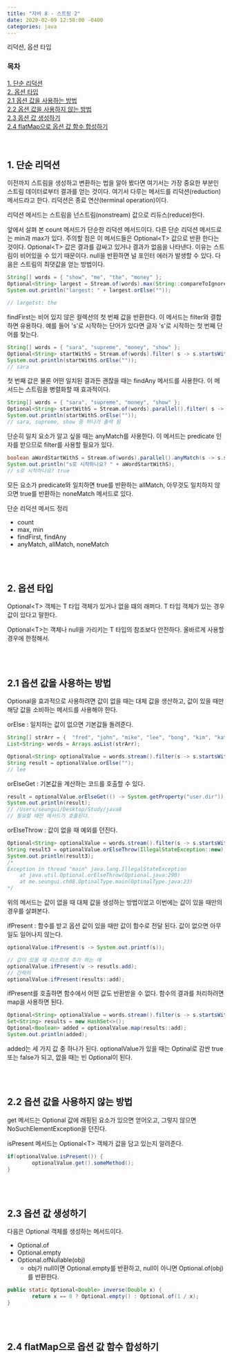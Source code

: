 ```yaml
---
title: "자바 8 - 스트림 2"
date: 2020-02-09 12:58:00 -0400
categories: java
---
```


리덕션, 옵션 타입

### 목차
[1. 단순 리덕션](#1-단순-리덕션)<br>
[2. 옵션 타입](#2-옵션-타입)<br>
[2.1 옵션 값을 사용하는 방법](#21-옵션-값을-사용하는-방법)<br>
[2.2 옵션 값을 사용하지 않는 방법](#22-옵션-값을-사용하지-않는-방법)<br>
[2.3 옵션 값 생성하기](#23-옵션-값-생성하기)<br>
[2.4 flatMap으로 옵션 값 함수 합성하기](#24-flatmap으로-옵션-값-함수-합성하기)<br>
<br><br>


## 1. 단순 리덕션

이전까지 스트림을 생성하고 변환하는 법을 알아 봤다면 여기서는 가장 중요한 부분인 스트림 데이터로부터 결과를 얻는 것이다. 여기서 다루는 메서드를 리덕션(reduction) 메서드라고 한다. 리덕션은 종료 연산(terminal operation)이다. 

리덕션 메서드는 스트림을 넌스트림(nonstream) 값으로 리듀스(reduce)한다.

앞에서 살펴 본 count 메서드가 단순한 리덕션 메서드이다. 다른 단순 리덕션 메서드로는 min과 max가 있다. 주의할 점은 이 메서드들은 Optional&lt;T&gt; 값으로 반환 한다는 것이다. Optional&lt;T&gt; 값은 결과를 감싸고 있거나 결과가 없음을 나타낸다. 이유는 스트림이 비어있을 수 있기 때문이다. null을 반환하면 널 포인터 에러가 발생할 수 있다. 다음은 스트림의 최댓값을 얻는 방법이다.

```java
String[] words = { "show", "me", "the", "money" };
Optional<String> largest = Stream.of(words).max(String::compareToIgnoreCase);
System.out.println("largest: " + largest.orElse(""));

// largetst: the
```

findFirst는 비어 있지 않은 컬렉션의 첫 번째 값을 반환한다. 이 메서드는 filter와 결합하면 유용하다. 예를 들어 's'로 시작하는 단어가 있다면 글자 's'로 시작하는 첫 번째 단어를 찾는다.

```java
String[] words = { "sara", "supreme", "money", "show" };
Optional<String> startWithS = Stream.of(words).filter( s -> s.startsWith("s")).findFirst();
System.out.println(startWithS.orElse(""));
// sara
```

첫 번째 값은 물론 어떤 일치된 결과든 괜찮을 때는 findAny 메서드를 사용한다. 이 메서드는 스트림을 병렬화할 때 효과적이다.

```java
String[] words = { "sara", "supreme", "money", "show" };
Optional<String> startWithS = Stream.of(words).parallel().filter( s -> s.startsWith("s")).findAny();
System.out.println(startWithS.orElse(""));
// sara, supreme, show 중 하나가 출력 됨
```

단순히 일치 요소가 알고 싶을 때는 anyMatch를 사용한다. 이 메서드는 predicate 인자를 받으므로 filter를 사용할 필요가 있다.

```java
boolean aWordStartWithS = Stream.of(words).parallel().anyMatch(s -> s.startsWith("s"));
System.out.println("s로 시작하나요? " + aWordStartWithS);
// s로 시작하나요? true
```
모든 요소가 predicate와 일치하면 true를 반환하는 allMatch, 아무것도 일치하지 않으면 true를 반환하는 noneMatch 메서드로 있다.



단순 리덕션 메서드 정리
- count
- max, min
- findFirst, findAny
- anyMatch, allMatch, noneMatch

<br><br>

## 2. 옵션 타입

Optional&lt;T&gt; 객체는 T 타입 객체가 있거나 없을 떄의 래퍼다. T 타입 객체가 있는 경우 값이 있다고 말한다. 

Optional&lt;T&gt;는 객체나 null을 가리키는 T 타입의 참조보다 안전하다. 올바르게 사용할 경우에 한정해서.

<br><br>

## 2.1 옵션 값을 사용하는 방법

Optional을 효과적으로 사용하려면 값이 없을 때는 대체 값을 생산하고, 값이 있을 때만 해당 값을 소비하는 메서드를 사용해야 한다.

orElse : 일치하는 값이 없으면 기본값들 돌려준다.
```java
String[] strArr = {  "fred", "john", "mike", "lee", "bong", "kim", "kate", "sanchez", "gerrard", "humbahumba" };
List<String> words = Arrays.asList(strArr);

Optional<String> optionalValue = words.stream().filter(s -> s.startsWith("l")).findFirst();
String result = optionalValue.orElse("");
// lee
```

orElseGet : 기본값을 계산하는 코드를 호출할 수 있다.
```java
result = optionalValue.orElseGet(() -> System.getProperty("user.dir"));
System.out.println(result);
// /Users/seungui/Desktop/Study/java8
// 필요할 때만 메서드가 호출된다.
```

orElseThrow : 값이 없을 때 예외를 던진다.
```java
Optional<String> optionalValue = words.stream().filter(s -> s.startsWith("x")).findFirst();
String result3 = optionalValue.orElseThrow(IllegalStateException::new);
System.out.println(result3);
/*
Exception in thread "main" java.lang.IllegalStateException
	at java.util.Optional.orElseThrow(Optional.java:290)
	at me.seungui.ch08.OptinalType.main(OptinalType.java:23)
*/
```

위의 메서드는 값이 없을 때 대체 값을 생성하는 방법이었고 이번에는 값이 있을 때만의 경우를 살펴본다.

ifPresent : 함수를 받고 옵션 값이 있을 때만 값이 함수로 전달 된다. 값이 없으면 아무일도 일어나지 않는다.
```java
optionalValue.ifPresent(s -> System.out.printf(s));

// 값이 있을 떄 리스트에 추가 하는 예
optionalValue.ifPresent(v -> resutls.add);
// 간략히
optionalValue.ifPresent(results::add);
```

ifPresent를 호출하면 함수에서 어떤 값도 반환받을 수 없다. 함수의 결과를 처리하려면 map을 사용하면 된다.
```java
Optional<String> optionalValue = words.stream().filter(s -> s.startsWith("s")).findFirst();
Set<String> results = new HashSet<>();
Optional<Boolean> added = optionalValue.map(results::add);
System.out.println(added);
```
added는 세 가지 값 중 하나가 된다. optionalValue가 있을 때는 Optinal로 감싼 true 또는 false가 되고, 없을 때는 빈 Optional이 된다.


<br><br>

## 2.2 옵션 값을 사용하지 않는 방법

get 메서드는 Optional 값에 래핑된 요소가 있으면 얻어오고, 그렇지 않으면 NoSuchElementException을 던진다.

isPresent 메서드는 Optional&lt;T&gt; 객체가 값을 담고 있는지 알려준다.
```java
if(optionalValue.isPresent()) {
        optionalValue.get().someMethod();
}
```

<br><br>

## 2.3 옵션 값 생성하기

다음은 Optional 객체를 생성하는 메서드이다.
- Optional.of
- Optional.empty
- Optional.ofNullable(obj)
  - obj가 null이면 Optional.empty를 반환하고, null이 아니면 Optional.of(obj)를 반환한다.

```java
public static Optional<Double> inverse(Double x) {
        return x == 0 ? Optional.empty() : Optional.of(1 / x);
}
```

<br><br>

## 2.4 flatMap으로 옵션 값 함수 합성하기



<br><br>